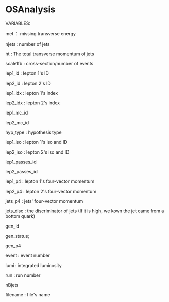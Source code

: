 # OSAnalysis

VARIABLES:


met ： missing transverse energy

njets : number of jets

ht : The total transverse momentum of jets

scale1fb : cross-section/number of events

lep1_id : lepton 1's ID

lep2_id : lepton 2's ID

lep1_idx : lepton 1's index

lep2_idx : lepton 2's index

lep1_mc_id

lep2_mc_id

hyp_type : hypothesis type

lep1_iso : lepton 1's iso and ID

lep2_iso : lepton 2's iso and ID

lep1_passes_id

lep2_passes_id

lep1_p4 : lepton 1's four-vector momentum

lep2_p4 : lepton 2's four-vector momentum

jets_p4 : jets' four-vector momentum

jets_disc : the discriminator of jets (If it is high, we kown the jet came from a bottom quark)

gen_id

gen_status;

gen_p4

event : event number

lumi : integrated luminosity

run : run number

nBjets

filename : file's name
